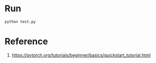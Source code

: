 # Run
```bash
python test.py
```

# Reference
1. https://pytorch.org/tutorials/beginner/basics/quickstart_tutorial.html

